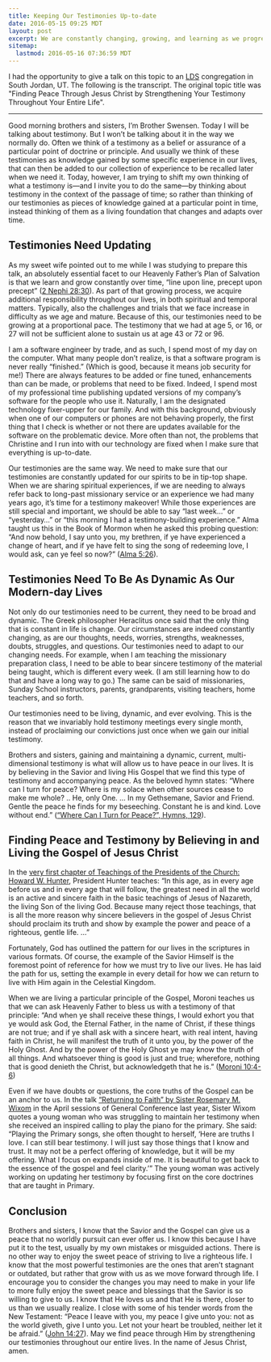 ```yaml
---
title: Keeping Our Testimonies Up-to-date
date: 2016-05-15 09:25 MDT
layout: post
excerpt: We are constantly changing, growing, and learning as we progress through life. Because of this, our testimonies need to be growing at a proportional pace.
sitemap:
  lastmod: 2016-05-16 07:36:59 MDT
---
```


I had the opportunity to give a talk on this topic to an [LDS](https://www.lds.org/) congregation in South Jordan, UT. The following is the transcript. The original topic title was "Finding Peace Through Jesus Christ by Strengthening Your Testimony Throughout Your Entire Life".

---

Good morning brothers and sisters, I’m Brother Swensen. Today I will be talking about testimony. But I won’t be talking about it in the way we normally do. Often we think of a testimony as a belief or assurance of a particular point of doctrine or principle. And usually we think of these testimonies as knowledge gained by some specific experience in our lives, that can then be added to our collection of experience to be recalled later when we need it. Today, however, I am trying to shift my own thinking of what a testimony is—and I invite you to do the same—by thinking about testimony in the context of the passage of time; so rather than thinking of our testimonies as pieces of knowledge gained at a particular point in time, instead thinking of them as a living foundation that changes and adapts over time.

## Testimonies Need Updating

As my sweet wife pointed out to me while I was studying to prepare this talk, an absolutely essential facet to our Heavenly Father’s Plan of Salvation is that we learn and grow constantly over time, “line upon line, precept upon precept” ([2 Nephi 28:30](https://www.lds.org/scriptures/bofm/2-ne/28.30#29)). As part of that growing process, we acquire additional responsibility throughout our lives, in both spiritual and temporal matters. Typically, also the challenges and trials that we face increase in difficulty as we age and mature. Because of this, our testimonies need to be growing at a proportional pace. The testimony that we had at age 5, or 16, or 27 will not be sufficient alone to sustain us at age 43 or 72 or 96.

I am a software engineer by trade, and as such, I spend most of my day on the computer. What many people don’t realize, is that a software program is never really “finished.” (Which is good, because it means job security for me!) There are always features to be added or fine tuned, enhancements than can be made, or problems that need to be fixed. Indeed, I spend most of my professional time publishing updated versions of my company’s software for the people who use it. Naturally, I am the designated technology fixer-upper for our family. And with this background, obviously when one of our computers or phones are not behaving properly, the first thing that I check is whether or not there are updates available for the software on the problematic device. More often than not, the problems that Christine and I run into with our technology are fixed when I make sure that everything is up-to-date.

Our testimonies are the same way. We need to make sure that our testimonies are constantly updated for our spirits to be in tip-top shape. When we are sharing spiritual experiences, if we are needing to always refer back to long-past missionary service or an experience we had many years ago, it’s time for a testimony makeover! While those experiences are still special and important, we should be able to say “last week…” or “yesterday…” or “this morning I had a testimony-building experience.” Alma taught us this in the Book of Mormon when he asked this probing question: “And now behold, I say unto you, my brethren, if ye have experienced a change of heart, and if ye have felt to sing the song of redeeming love, I would ask, can ye feel so now?” ([Alma 5:26](https://www.lds.org/scriptures/bofm/alma/5.26#25)).

## Testimonies Need To Be As Dynamic As Our Modern-day Lives

Not only do our testimonies need to be current, they need to be broad and dynamic. The Greek philosopher Heraclitus once said that the only thing that is constant in life is change. Our circumstances are indeed constantly changing, as are our thoughts, needs, worries, strengths, weaknesses, doubts, struggles, and questions. Our testimonies need to adapt to our changing needs. For example, when I am teaching the missionary preparation class, I need to be able to bear sincere testimony of the material being taught, which is different every week. (I am still learning how to do that and have a long way to go.) The same can be said of missionaries, Sunday School instructors, parents, grandparents, visiting teachers, home teachers, and so forth.

Our testimonies need to be living, dynamic, and ever evolving. This is the reason that we invariably hold testimony meetings every single month, instead of proclaiming our convictions just once when we gain our initial testimony.

Brothers and sisters, gaining and maintaining a dynamic, current, multi-dimensional testimony is what will allow us to have peace in our lives. It is by believing in the Savior and living His Gospel that we find this type of testimony and accompanying peace. As the beloved hymn states: “Where can I turn for peace? Where is my solace when other sources cease to make me whole? .. He, only One. … In my Gethsemane, Savior and Friend. Gentle the peace he finds for my beseeching. Constant he is and kind. Love without end.” ([“Where Can I Turn for Peace?”, Hymns, 129](https://www.lds.org/music/library/hymns/where-can-i-turn-for-peace)).

## Finding Peace and Testimony by Believing in and Living the Gospel of Jesus Christ

In the [very first chapter of Teachings of the Presidents of the Church: Howard W. Hunter](https://www.lds.org/manual/teachings-of-presidents-of-the-church-howard-w-hunter/chapter-1-jesus-christ-our-only-way-to-hope-and-joy.p44), President Hunter teaches: “In this age, as in every age before us and in every age that will follow, the greatest need in all the world is an active and sincere faith in the basic teachings of Jesus of Nazareth, the living Son of the living God. Because many reject those teachings, that is all the more reason why sincere believers in the gospel of Jesus Christ should proclaim its truth and show by example the power and peace of a righteous, gentle life. …”

Fortunately, God has outlined the pattern for our lives in the scriptures in various formats. Of course, the example of the Savior Himself is the foremost point of reference for how we must try to live our lives. He has laid the path for us, setting the example in every detail for how we can return to live with Him again in the Celestial Kingdom.

When we are living a particular principle of the Gospel, Moroni teaches us that we can ask Heavenly Father to bless us with a testimony of that principle: “And when ye shall receive these things, I would exhort you that ye would ask God, the Eternal Father, in the name of Christ, if these things are not true; and if ye shall ask with a sincere heart, with real intent, having faith in Christ, he will manifest the truth of it unto you, by the power of the Holy Ghost. And by the power of the Holy Ghost ye may know the truth of all things. And whatsoever thing is good is just and true; wherefore, nothing that is good denieth the Christ, but acknowledgeth that he is.” ([Moroni 10:4-6](https://www.lds.org/scriptures/bofm/moro/10.4-6#3))

Even if we have doubts or questions, the core truths of the Gospel can be an anchor to us. In the talk [“Returning to Faith” by Sister Rosemary M. Wixom](https://www.lds.org/general-conference/2015/04/returning-to-faith#p23) in the April sessions of General Conference last year, Sister Wixom quotes a young woman who was struggling to maintain her testimony when she received an inspired calling to play the piano for the primary. She said: “Playing the Primary songs, she often thought to herself, ‘Here are truths I love. I can still bear testimony. I will just say those things that I know and trust. It may not be a perfect offering of knowledge, but it will be my offering. What I focus on expands inside of me. It is beautiful to get back to the essence of the gospel and feel clarity.’” The young woman was actively working on updating her testimony by focusing first on the core doctrines that are taught in Primary.

## Conclusion

Brothers and sisters, I know that the Savior and the Gospel can give us a peace that no worldly pursuit can ever offer us. I know this because I have put it to the test, usually by my own mistakes or misguided actions. There is no other way to enjoy the sweet peace of striving to live a righteous life. I know that the most powerful testimonies are the ones that aren’t stagnant or outdated, but rather that grow with us as we move forward through life. I encourage you to consider the changes you may need to make in your life to more fully enjoy the sweet peace and blessings that the Savior is so willing to give to us. I know that He loves us and that He is there, closer to us than we usually realize. I close with some of his tender words from the New Testament: “Peace I leave with you, my peace I give unto you: not as the world giveth, give I unto you. Let not your heart be troubled, neither let it be afraid.” ([John 14:27](https://www.lds.org/scriptures/nt/john/14.27#26)). May we find peace through Him by strengthening our testimonies throughout our entire lives. In the name of Jesus Christ, amen.
